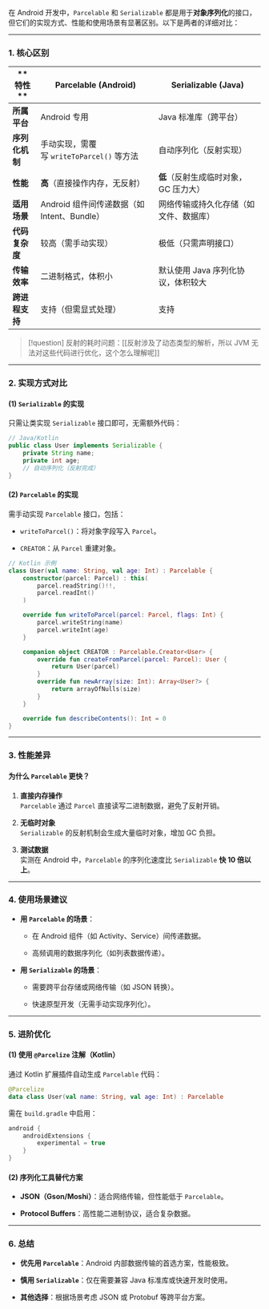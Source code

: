 在 Android 开发中，`Parcelable` 和 `Serializable` 都是用于**对象序列化**的接口，但它们的实现方式、性能和使用场景有显著区别。以下是两者的详细对比：

---

### **1. 核心区别**

| **     特性     ** | **Parcelable** (Android)         | **Serializable** (Java) |
| ---------------- | -------------------------------- | ----------------------- |
| **所属平台**         | Android 专用                       | Java 标准库（跨平台）           |
| **序列化机制**        | 手动实现，需覆写 `writeToParcel()` 等方法   | 自动序列化（反射实现）             |
| **性能**           | **高**（直接操作内存，无反射）                | **低**（反射生成临时对象，GC 压力大）  |
| **适用场景**         | Android 组件间传递数据（如 Intent、Bundle） | 网络传输或持久化存储（如文件、数据库）     |
| **代码复杂度**        | 较高（需手动实现）                        | 极低（只需声明接口）              |
| **传输效率**         | 二进制格式，体积小                        | 默认使用 Java 序列化协议，体积较大    |
| **跨进程支持**        | 支持（但需显式处理）                       | 支持                      |

>[!question] 反射的耗时问题：[[反射涉及了动态类型的解析，所以 JVM 无法对这些代码进行优化，这个怎么理解呢]]

---

### **2. 实现方式对比**

#### **(1) `Serializable` 的实现**

只需让类实现 `Serializable` 接口即可，无需额外代码：
```java
// Java/Kotlin
public class User implements Serializable {
    private String name;
    private int age;
    // 自动序列化（反射完成）
}
```

#### **(2) `Parcelable` 的实现**

需手动实现 `Parcelable` 接口，包括：

- `writeToParcel()`：将对象字段写入 `Parcel`。
    
- `CREATOR`：从 `Parcel` 重建对象。
```kotlin
// Kotlin 示例
class User(val name: String, val age: Int) : Parcelable {
    constructor(parcel: Parcel) : this(
        parcel.readString()!!,
        parcel.readInt()
    )

    override fun writeToParcel(parcel: Parcel, flags: Int) {
        parcel.writeString(name)
        parcel.writeInt(age)
    }

    companion object CREATOR : Parcelable.Creator<User> {
        override fun createFromParcel(parcel: Parcel): User {
            return User(parcel)
        }
        override fun newArray(size: Int): Array<User?> {
            return arrayOfNulls(size)
        }
    }

    override fun describeContents(): Int = 0
}
```

---

### **3. 性能差异**

#### **为什么 `Parcelable` 更快？**

1. **直接内存操作**  
    `Parcelable` 通过 `Parcel` 直接读写二进制数据，避免了反射开销。
    
2. **无临时对象**  
    `Serializable` 的反射机制会生成大量临时对象，增加 GC 负担。
    
3. **测试数据**  
    实测在 Android 中，`Parcelable` 的序列化速度比 `Serializable` **快 10 倍以上**。
    

---

### **4. 使用场景建议**

- **用 `Parcelable` 的场景**：
    
    - 在 Android 组件（如 Activity、Service）间传递数据。
        
    - 高频调用的数据序列化（如列表数据传递）。
        
- **用 `Serializable` 的场景**：
    
    - 需要跨平台存储或网络传输（如 JSON 转换）。
        
    - 快速原型开发（无需手动实现序列化）。
        

---

### **5. 进阶优化**

#### **(1) 使用 `@Parcelize` 注解（Kotlin）**

通过 Kotlin 扩展插件自动生成 `Parcelable` 代码：
```kotlin
@Parcelize
data class User(val name: String, val age: Int) : Parcelable
```

需在 `build.gradle` 中启用：
```gradle
android {
    androidExtensions {
        experimental = true
    }
}
```
#### **(2) 序列化工具替代方案**

- **JSON（Gson/Moshi）**：适合网络传输，但性能低于 `Parcelable`。
    
- **Protocol Buffers**：高性能二进制协议，适合复杂数据。
    

---

### **6. 总结**

- **优先用 `Parcelable`**：Android 内部数据传输的首选方案，性能极致。
    
- **慎用 `Serializable`**：仅在需要兼容 Java 标准库或快速开发时使用。
    
- **其他选择**：根据场景考虑 JSON 或 Protobuf 等跨平台方案。